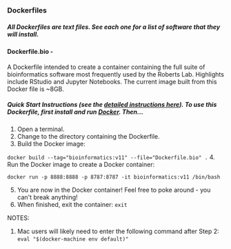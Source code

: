 ### Dockerfiles

##### All Dockerfiles are text files. See each one for a list of software that they will install.

#### Dockerfile.bio - 
A Dockerfile intended to create a container containing the full suite of bioinformatics software most frequently used by the Roberts Lab. Highlights include RStudio and Jupyter Notebooks. The current image built from this Docker file is ~8GB. 

##### Quick Start Instructions (see the [detailed instructions here](https://github.com/sr320/LabDocs/blob/master/code/docker.md)). To use this Dockerfile, first install and run [Docker](https://www.docker.com/). Then...
1. Open a terminal.
2. Change to the directory containing the Dockerfile.
3. Build the Docker image: 
  
  ```docker build --tag="bioinformatics:v11" --file="Dockerfile.bio" .```
4. Run the Docker image to create a Docker container:

  ```docker run -p 8888:8888 -p 8787:8787 -it bioinformatics:v11 /bin/bash```

5. You are now in the Docker container! Feel free to poke around - you can't break anything!
6. When finished, exit the container: ```exit```

NOTES: 

1. Mac users will likely need to enter the following command after Step 2: ```eval "$(docker-machine env default)"```


